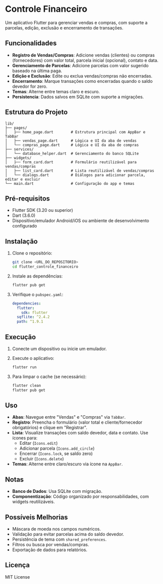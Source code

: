 # Controle Financeiro

Um aplicativo Flutter para gerenciar vendas e compras, com suporte a parcelas, edição, exclusão e encerramento de transações.

## Funcionalidades

- **Registro de Vendas/Compras**: Adicione vendas (clientes) ou compras (fornecedores) com valor total, parcela inicial (opcional), contato e data.
- **Gerenciamento de Parcelas**: Adicione parcelas com valor sugerido baseado na última paga.
- **Edição e Exclusão**: Edite ou exclua vendas/compras não encerradas.
- **Encerramento**: Marque transações como encerradas quando o saldo devedor for zero.
- **Temas**: Alterne entre temas claro e escuro.
- **Persistencia**: Dados salvos em SQLite com suporte a migrações.

## Estrutura do Projeto

```
lib/
├── pages/
│   ├── home_page.dart        # Estrutura principal com AppBar e TabBar
│   ├── vendas_page.dart      # Lógica e UI da aba de vendas
│   └── compras_page.dart     # Lógica e UI da aba de compras
├── services/
│   └── database_helper.dart  # Gerenciamento do banco SQLite
├── widgets/
│   ├── form_card.dart        # Formulário reutilizável para vendas/compras
│   ├── list_card.dart        # Lista reutilizável de vendas/compras
│   └── dialogs.dart          # Diálogos para adicionar parcela, editar e excluir
└── main.dart                 # Configuração do app e temas
```

## Pré-requisitos

- Flutter SDK (3.20 ou superior)
- Dart (3.6.0)
- Dispositivo/emulador Android/iOS ou ambiente de desenvolvimento configurado

## Instalação

1. Clone o repositório:

   ```bash
   git clone <URL_DO_REPOSITORIO>
   cd flutter_controle_financeiro
   ```

2. Instale as dependências:

   ```bash
   flutter pub get
   ```

3. Verifique o `pubspec.yaml`:
   ```yaml
   dependencies:
     flutter:
       sdk: flutter
     sqflite: ^2.4.2
     path: ^1.9.1
   ```

## Execução

1. Conecte um dispositivo ou inicie um emulador.
2. Execute o aplicativo:

   ```bash
   flutter run
   ```

3. Para limpar o cache (se necessário):
   ```bash
   flutter clean
   flutter pub get
   ```

## Uso

- **Abas**: Navegue entre "Vendas" e "Compras" via `TabBar`.
- **Registro**: Preencha o formulário (valor total e cliente/fornecedor obrigatórios) e clique em "Registrar".
- **Lista**: Visualize transações com saldo devedor, data e contato. Use ícones para:
  - Editar (`Icons.edit`)
  - Adicionar parcela (`Icons.add_circle`)
  - Encerrar (`Icons.lock`, se saldo zero)
  - Excluir (`Icons.delete`)
- **Temas**: Alterne entre claro/escuro via ícone na `AppBar`.

## Notas

- **Banco de Dados**: Usa SQLite com migração.
- **Componentização**: Código organizado por responsabilidades, com widgets reutilizáveis.

## Possíveis Melhorias

- Máscara de moeda nos campos numéricos.
- Validação para evitar parcelas acima do saldo devedor.
- Persistência de tema com `shared_preferences`.
- Filtros ou busca por vendas/compras.
- Exportação de dados para relatórios.

## Licença

MIT License
